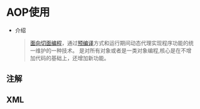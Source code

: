 # AOP使用

* 介绍

  >  [面向切面编程](https://baike.baidu.com/item/面向切面编程/6016335)，通过[预编译](https://baike.baidu.com/item/预编译/3191547)方式和运行期间动态代理实现程序功能的统一维护的一种技术。 是对所有对象或者是一类对象编程,核心是在不增加代码的基础上，还增加新功能。 

## 注解



## XML

